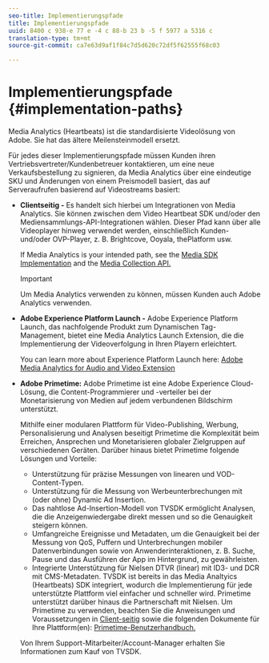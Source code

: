 ```yaml
---
seo-title: Implementierungspfade
title: Implementierungspfade
uuid: 8400 c 938-e 77 e -4 c 88-b 23 b -5 f 5977 a 5316 c
translation-type: tm+mt
source-git-commit: ca7e63d9af1f84c7d5d620c72df5f62555f68c03

---
```



# Implementierungspfade {#implementation-paths}

Media Analytics (Heartbeats) ist die standardisierte Videolösung von Adobe. Sie hat das ältere Meilensteinmodell ersetzt.

Für jedes dieser Implementierungspfade müssen Kunden ihren Vertriebsvertreter/Kundenbetreuer kontaktieren, um eine neue Verkaufsbestellung zu signieren, da Media Analytics über eine eindeutige SKU und Änderungen von einem Preismodell basiert, das auf Serveraufrufen basierend auf Videostreams basiert:

* **Clientseitig -** Es handelt sich hierbei um Integrationen von Media Analytics. Sie können zwischen dem Video Heartbeat SDK und/oder den Mediensammlungs-API-Integrationen wählen. Dieser Pfad kann über alle Videoplayer hinweg verwendet werden, einschließlich Kunden- und/oder OVP-Player, z. B. Brightcove, Ooyala, thePlatform usw.

   If Media Analytics is your intended path, see the [Media SDK Implementation](../../sdk-implement/setup/setup-overview.md) and the [Media Collection API.](../../media-collection-api/mc-api-overview.md)

   >[!IMPORTANT]
   >
   >Um Media Analytics verwenden zu können, müssen Kunden auch Adobe Analytics verwenden.

* **Adobe Experience Platform Launch -** Adobe Experience Platform Launch, das nachfolgende Produkt zum Dynamischen Tag-Management, bietet eine Media Analytics Launch Extension, die die Implementierung der Videoverfolgung in Ihren Playern erleichtert.

   You can learn more about Experience Platform Launch here: [Adobe Media Analytics for Audio and Video Extension](https://docs.adobelaunch.com/extension-reference/web/adobe-media-analytics-for-audio-and-video-extension)
* **Adobe Primetime:** Adobe Primetime ist eine Adobe Experience Cloud-Lösung, die Content-Programmierer und -verteiler bei der Monetarisierung von Medien auf jedem verbundenen Bildschirm unterstützt.

   Mithilfe einer modularen Plattform für Video-Publishing, Werbung, Personalisierung und Analysen beseitigt Primetime die Komplexität beim Erreichen, Ansprechen und Monetarisieren globaler Zielgruppen auf verschiedenen Geräten. Darüber hinaus bietet Primetime folgende Lösungen und Vorteile:

   * Unterstützung für präzise Messungen von linearen und VOD-Content-Typen.
   * Unterstützung für die Messung von Werbeunterbrechungen mit (oder ohne) Dynamic Ad Insertion.
   * Das nahtlose Ad-Insertion-Modell von TVSDK ermöglicht Analysen, die die Anzeigenwiedergabe direkt messen und so die Genauigkeit steigern können.
   * Umfangreiche Ereignisse und Metadaten, um die Genauigkeit bei der Messung von QoS, Puffern und Unterbrechungen mobiler Datenverbindungen sowie von Anwenderinteraktionen, z. B. Suche, Pause und das Ausführen der App im Hintergrund, zu gewährleisten.
   * Integrierte Unterstützung für Nielsen DTVR (linear) mit ID3- und DCR mit CMS-Metadaten.
   TVSDK ist bereits in das Media Analtyics (Heartbeats) SDK integriert, wodurch die Implementierung für jede unterstützte Plattform viel einfacher und schneller wird. Primetime unterstützt darüber hinaus die Partnerschaft mit Nielsen. Um Primetime zu verwenden, beachten Sie die Anweisungen und Voraussetzungen in  [ Client-seitig](../../intro-to-ava/implementation-paths/client-side-path.md) sowie die folgenden Dokumente für Ihre Plattform(en): [Primetime-Benutzerhandbuch.](https://helpx.adobe.com/primetime/user-guide.html)

   Von Ihrem Support-Mitarbeiter/Account-Manager erhalten Sie Informationen zum Kauf von TVSDK.
